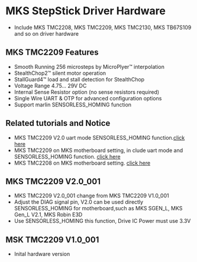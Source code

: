 # MKS StepStick Driver Hardware
- Include MKS TMC2208, MKS TMC2209, MKS TMC2130, MKS TB67S109 and so on driver hardware

## MKS TMC2209 Features
- Smooth Running 256 microsteps by MicroPlyer™ interpolation
- StealthChop2™ silent motor operation
- StallGuard4™ load and stall detection for StealthChop
- Voltage Range 4.75… 29V DC
- Internal Sense Resistor option (no sense resistors required)
- Single Wire UART & OTP for advanced configuration options
- Support marlin SENSORLESS_HOMING function

## Related tutorials and Notice
- MKS TMC2209 V2.0 uart mode SENSORLESS_HOMING function.[click here](https://www.youtube.com/watch?v=vSgcH2wjCwY&tdsourcetag=s_pctim_aiomsg)
- MKS TMC2209 on MKS motherboard setting, in clude uart mode and SENSORLESS_HOMING function. [click here](https://www.youtube.com/watch?v=eF8Mqa2Y3oo)
- MKS TMC2208 on MKS motherboard setting. [click here](https://www.youtube.com/watch?v=6RcrgmNvyeA)

## MKS TMC2209 V2.0_001
- MKS TMC2209 V2.0_001 change from MKS TMC2209 V1.0_001
- Adjust the DIAG signal pin, V2.0 can be used directly SENSORLESS_HOMING for motherboard,such as MKS SGEN_L, MKS Gen_L V2.1, MKS Robin E3D
- Use SENSORLESS_HOMING this function, Drive IC Power must use 3.3V

## MSK TMC2209 V1.0_001
- Inital hardware version


